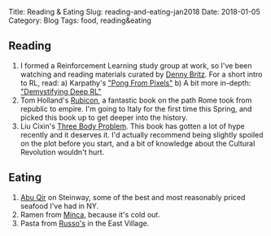 Title: Reading & Eating
Slug: reading-and-eating-jan2018
Date: 2018-01-05
Category: Blog
Tags: food, reading&eating


## Reading
1. I formed a Reinforcement Learning study group at work, so I've been watching and reading materials curated by [Denny Britz](https://github.com/dennybritz/reinforcement-learning). For a short intro to RL,
read:
    a) Karpathy's ["Pong From Pixels"](http://karpathy.github.io/2016/05/31/rl/)
    b) A bit more in-depth: ["Demystifying Deep RL"](https://www.intelnervana.com/demystifying-deep-reinforcement-learning/)
2. Tom Holland's [Rubicon](https://www.goodreads.com/book/show/91017.Rubicon),
a fantastic book on the path Rome took from republic to empire. I'm going to
Italy for the first time this Spring, and picked this book up to get deeper into
the history.
3. Liu Cixin's [Three Body Problem](https://www.goodreads.com/book/show/20518872-the-three-body-problem).
This book has gotten a lot of hype recently and it deserves it. I'd actually
recommend being slightly spoiled on the plot before you start, and a bit of knowledge about the Cultural Revolution wouldn't hurt.

## Eating
1. [Abu Qir](https://www.yelp.com/biz/abuqir-seafood-queens) on Steinway, some of the best and most reasonably priced seafood I've had in NY.
2. Ramen from [Minca](https://www.yelp.com/biz/minca-new-york), because it's cold out.
3. Pasta from [Russo's](https://www.yelp.com/biz/russo-mozzarella-and-pasta-new-york) in the East Village.
